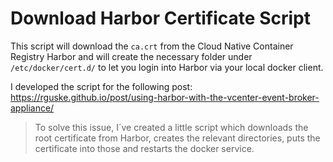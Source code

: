 # Download Harbor Certificate Script

This script will download the `ca.crt` from the Cloud Native Container Registry Harbor and will create the necessary folder under `/etc/docker/cert.d/` to let you login into Harbor via your local docker client.

I developed the script for the following post: https://rguske.github.io/post/using-harbor-with-the-vcenter-event-broker-appliance/

> To solve this issue, I´ve created a little script which downloads the root certificate from Harbor, creates the relevant directories, puts the certificate into those and restarts the docker service.
